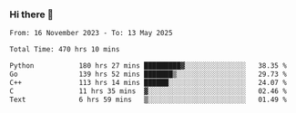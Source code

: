 ### Hi there 👋

<!--
**floyiac/floyiac** is a ✨ _special_ ✨ repository because its `README.md` (this file) appears on your GitHub profile.

Here are some ideas to get you started:

- 🔭 I’m currently working on ...
- 🌱 I’m currently learning ...
- 👯 I’m looking to collaborate on ...
- 🤔 I’m looking for help with ...
- 💬 Ask me about ...
- 📫 How to reach me: ...
- 😄 Pronouns: ...
- ⚡ Fun fact: ...
-->

<!--START_SECTION:waka-->

```txt
From: 16 November 2023 - To: 13 May 2025

Total Time: 470 hrs 10 mins

Python           180 hrs 27 mins █████████▓░░░░░░░░░░░░░░░   38.35 %
Go               139 hrs 52 mins ███████▒░░░░░░░░░░░░░░░░░   29.73 %
C++              113 hrs 14 mins ██████░░░░░░░░░░░░░░░░░░░   24.07 %
C                11 hrs 35 mins  ▓░░░░░░░░░░░░░░░░░░░░░░░░   02.46 %
Text             6 hrs 59 mins   ▒░░░░░░░░░░░░░░░░░░░░░░░░   01.49 %
```

<!--END_SECTION:waka-->
